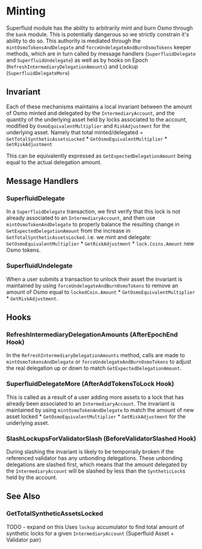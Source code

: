 <!--
order: 12
-->

# Minting


Superfluid module has the ability to arbitrarily mint and burn Osmo through the `bank` module. This is potentially dangerous so we strictly constrain it's ability to do so.
This authority is mediated through the `mintOsmoTokensAndDelegate` and `forceUndelegateAndBurnOsmoTokens` keeper methods, which are in turn called by message handlers (`SuperfluidDelegate` and `SuperfluidUndelegate`) as well as by hooks on Epoch (`RefreshIntermediaryDelegationAmounts`) and Lockup (`SuperfluidDelegateMore`)

## Invariant
Each of these mechanisms maintains a local invariant between the amount of Osmo minted and delegated by the `IntermediaryAccount`, and the quantity of the underlying asset held by locks associated to the account, modified by `OsmoEquivalentMultiplier` and `RiskAdjustment` for the underlying asset. Namely that total minted/delegated = `GetTotalSyntheticAssetsLocked` * `GetOsmoEquivalentMultiplier` * `GetRiskAdjustment`

This can be equivalently expressed as `GetExpectedDelegationAmount` being equal to the actual delegation amount.


## Message Handlers

### SuperfluidDelegate
In a `SuperfluidDelegate` transaction, we first verify that this lock is not already associated to an `IntermediaryAccount`, and then use `mintOsmoTokenAndDelegate` to properly balance the resulting change in `GetExpectedDelegationAmount` from the increase in `GetTotalSyntheticAssetsLocked`.
i.e. we mint and delegate: `GetOsmoEquivalentMultiplier` * `GetRiskAdjustment` * `lock.Coins.Amount` new Osmo tokens.

### SuperfluidUndelegate
When a user submits a transaction to unlock their asset the invariant is maintained by using `forceUndelegateAndBurnOsmoTokens` to remove an amount of Osmo equal to `lockedCoin.Amount` * `GetOsmoEquivalentMultiplier` * `GetRiskAdjustment`.

## Hooks

### RefreshIntermediaryDelegationAmounts (AfterEpochEnd Hook)
In the `RefreshIntermediaryDelegationAmounts` method, calls are made to `mintOsmoTokensAndDelegate` or `forceUndelegateAndBurnOsmoTokens` to adjust the real delegation up or down to match `GetExpectedDelegationAmount`.

### SuperfluidDelegateMore (AfterAddTokensToLock Hook)
This is called as a result of a user adding more assets to a lock that has already been associated to an `IntermediaryAccount`. The invariant is maintained by using `mintOsmoTokenAndDelegate` to match the amount of new asset locked * `GetOsmoEquivalentMultiplier` * `GetRiskAdjustment` for the underlying asset.


### SlashLockupsForValidatorSlash (BeforeValidatorSlashed Hook)
During slashing the invariant is likely to be temporraily broken if the referenced validator has any unbonding delegations. These unbonding delegations are slashed first, which means that the amount delegated by the `IntermediaryAccount` will be slashed by less than the `SyntheticLock`s held by the account.

## See Also

### GetTotalSyntheticAssetsLocked
TODO - expand on this
Uses `lockup` accumulator to find total amount of synthetic locks for a given `IntermediaryAccount` (Superfluid Asset + Validator pair)